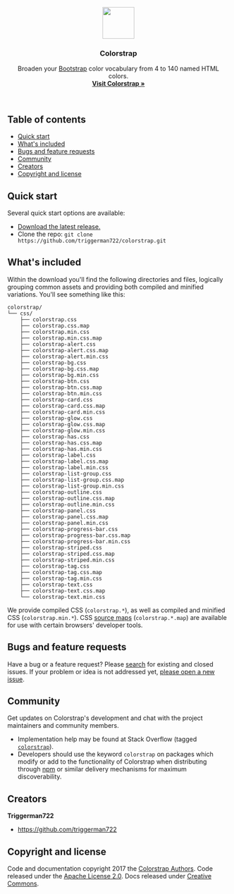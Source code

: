 <p align="center">
  <a href="https://triggerman722.github.io/colorstrap/#/">
    <img src="https://triggerman722.github.io/colorstrap/data/img/logogreen.png" width=72>
  </a>  
    <h3 align="center">Colorstrap</h3>

  <p align="center">
    Broaden your <a href="https://www.getbootstrap.com/">Bootstrap</a> color vocabulary from 4 to 140 named HTML colors.
    <br>
    <a href="https://triggerman722.github.io/colorstrap/#/"><strong>Visit Colorstrap &raquo;</strong></a>
  </p>
</p>

<br>

## Table of contents

- [Quick start](#quick-start)
- [What's included](#whats-included)
- [Bugs and feature requests](#bugs-and-feature-requests)
- [Community](#community)
- [Creators](#creators)
- [Copyright and license](#copyright-and-license)

## Quick start

Several quick start options are available:

- [Download the latest release.](https://github.com/triggerman722/colorstrap/dist/zip/colorstrap.zip)
- Clone the repo: `git clone https://github.com/triggerman722/colorstrap.git`

## What's included

Within the download you'll find the following directories and files, logically grouping common assets and providing both compiled and minified variations. You'll see something like this:

```
colorstrap/
└── css/
    ├── colorstrap.css
    ├── colorstrap.css.map
    ├── colorstrap.min.css
    ├── colorstrap.min.css.map
    ├── colorstrap-alert.css
    ├── colorstrap-alert.css.map
    ├── colorstrap-alert.min.css
    ├── colorstrap-bg.css
    ├── colorstrap-bg.css.map
    ├── colorstrap-bg.min.css
    ├── colorstrap-btn.css
    ├── colorstrap-btn.css.map
    ├── colorstrap-btn.min.css
    ├── colorstrap-card.css
    ├── colorstrap-card.css.map
    ├── colorstrap-card.min.css
    ├── colorstrap-glow.css
    ├── colorstrap-glow.css.map
    ├── colorstrap-glow.min.css
    ├── colorstrap-has.css
    ├── colorstrap-has.css.map
    ├── colorstrap-has.min.css
    ├── colorstrap-label.css
    ├── colorstrap-label.css.map
    ├── colorstrap-label.min.css
    ├── colorstrap-list-group.css
    ├── colorstrap-list-group.css.map
    ├── colorstrap-list-group.min.css
    ├── colorstrap-outline.css
    ├── colorstrap-outline.css.map
    ├── colorstrap-outline.min.css
    ├── colorstrap-panel.css
    ├── colorstrap-panel.css.map
    ├── colorstrap-panel.min.css
    ├── colorstrap-progress-bar.css
    ├── colorstrap-progress-bar.css.map
    ├── colorstrap-progress-bar.min.css
    ├── colorstrap-striped.css
    ├── colorstrap-striped.css.map
    ├── colorstrap-striped.min.css
    ├── colorstrap-tag.css
    ├── colorstrap-tag.css.map
    ├── colorstrap-tag.min.css
    ├── colorstrap-text.css
    ├── colorstrap-text.css.map
    └── colorstrap-text.min.css
```

We provide compiled CSS (`colorstrap.*`), as well as compiled and minified CSS (`colorstrap.min.*`). CSS [source maps](https://developers.google.com/web/tools/chrome-devtools/debug/readability/source-maps) (`colorstrap.*.map`) are available for use with certain browsers' developer tools.


## Bugs and feature requests

Have a bug or a feature request? Please [search](https://github.com/triggerman722/colorstrap/issues?utf8=%E2%9C%93&q=is%3Aissue%20is%3Aopen%20) for existing and closed issues. If your problem or idea is not addressed yet, [please open a new issue](https://github.com/triggerman722/colorstrap/issues/new).

## Community

Get updates on Colorstrap's development and chat with the project maintainers and community members.

- Implementation help may be found at Stack Overflow (tagged [`colorstrap`](https://stackoverflow.com/questions/tagged/colorstrap)).
- Developers should use the keyword `colorstrap` on packages which modify or add to the functionality of Colorstrap when distributing through [npm](https://www.npmjs.com/browse/keyword/colorstrap) or similar delivery mechanisms for maximum discoverability.

## Creators

**Triggerman722**

- <https://github.com/triggerman722>


## Copyright and license

Code and documentation copyright 2017 the [Colorstrap Authors](https://github.com/triggerman722/colorstrap/graphs/contributors). Code released under the [Apache License 2.0](https://github.com/triggerman722/colorstrap/blob/master/LICENSE). Docs released under [Creative Commons](https://github.com/triggerman722/colorstrap/blob/master/docs/LICENSE).
